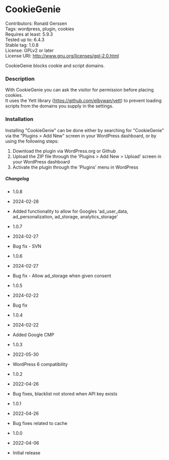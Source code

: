 
# CookieGenie
Contributors: Ronald Gerssen  
Tags: wordpress, plugin, cookies  
Requires at least: 5.9.3  
Tested up to: 6.4.3  
Stable tag: 1.0.8  
License: GPLv2 or later  
License URI: http://www.gnu.org/licenses/gpl-2.0.html

CookieGenie blocks cookie and script domains.

### Description

With CookieGenie you can ask the visitor for permission before placing cookies.  
It uses the Yett library (https://github.com/elbywan/yett) to prevent loading scripts from the domains you supply in the settings.

### Installation

Installing "CookieGenie" can be done either by searching for "CookieGenie" via the "Plugins > Add New" screen in your WordPress dashboard, or by using the following steps:

1. Download the plugin via WordPress.org or Github
2. Upload the ZIP file through the 'Plugins > Add New > Upload' screen in your WordPress dashboard
3. Activate the plugin through the 'Plugins' menu in WordPress

##### Changelog
* 1.0.8
* 2024-02-28
* Added functionality to allow for Googles 'ad_user_data, ad_personalization, ad_storage, analytics_storage'

 
* 1.0.7
* 2024-02-27
* Bug fix - SVN


* 1.0.6
* 2024-02-27
* Bug fix - Allow ad_storage when given consent


* 1.0.5
* 2024-02-22
* Bug fix


* 1.0.4
* 2024-02-22
* Added Google CMP


* 1.0.3
* 2022-05-30
* WordPress 6 compatibility


* 1.0.2
* 2022-04-26
* Bug fixes, blacklist not stored when API key exists


* 1.0.1
* 2022-04-26
* Bug fixes related to cache


* 1.0.0
* 2022-04-06
* Initial release